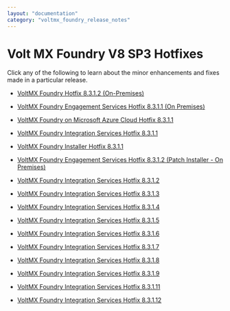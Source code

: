 ```yaml
---
layout: "documentation"
category: "voltmx_foundry_release_notes"
---
```

                         

Volt MX  Foundry V8 SP3 Hotfixes
===========================

Click any of the following to learn about the minor enhancements and fixes made in a particular release.

*   [VoltMX Foundry Hotfix 8.3.1.2 (On-Premises)](HotFix8.3.1.2.html)
*   [VoltMX Foundry Engagement Services Hotfix 8.3.1.1 (On Premises)](8.3.1.1_EngagementServices.html)
*   [VoltMX Foundry on Microsoft Azure Cloud Hotfix 8.3.1.1](Azure_8.3.1.1.html)
*   [VoltMX Foundry Integration Services Hotfix 8.3.1.1](V8SP3HotFix8.3.1.1.html)
*   [VoltMX Foundry Installer Hotfix 8.3.1.1](InstallerHotFix8.3.1.1.html)
*   [VoltMX Foundry Engagement Services Hotfix 8.3.1.2 (Patch Installer - On Premises)](8.3.1.2_EngagementServices.html)
*   [VoltMX Foundry Integration Services Hotfix 8.3.1.2](V8SP3HotFix8.3.1.2.html)
*   [VoltMX Foundry Integration Services Hotfix 8.3.1.3](V8SP3HotFix8.3.1.3.html)
*   [VoltMX Foundry Integration Services Hotfix 8.3.1.4](V8SP3HotFix8.3.1.4.html)
*   [VoltMX Foundry Integration Services Hotfix 8.3.1.5](V8SP3HotFix8.3.1.5.html)
*   [VoltMX Foundry Integration Services Hotfix 8.3.1.6](V8SP3HotFix8.3.1.6.html)
*   [VoltMX Foundry Integration Services Hotfix 8.3.1.7](V8SP3HotFix8.3.1.7.html)

*   [VoltMX Foundry Integration Services Hotfix 8.3.1.8](V8SP3HotFix8.3.1.8.html)

*   [VoltMX Foundry Integration Services Hotfix 8.3.1.9](V8SP3HotFix8.3.1.9.html)
*   [VoltMX Foundry Integration Services Hotfix 8.3.1.11](V8SP3HotFix8.3.1.11.html)
*   [VoltMX Foundry Integration Services Hotfix 8.3.1.12](V8SP3HotFix8.3.1.12.html)
